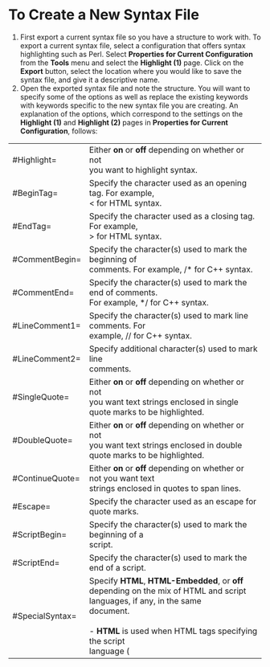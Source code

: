 # To Create a New Syntax File

1. First export a current syntax file so you have a structure to work with.
To export a current syntax file, select a configuration that offers syntax
highlighting such as Perl. Select **Properties for Current Configuration**
from the **Tools** menu and select the **Highlight (1)** page.
Click on the **Export** button, select the location where you would like to
save the syntax file, and give it a descriptive name.
2. Open the exported syntax file and note the structure. You will want to
specify some of the options as well as replace the existing keywords with
keywords specific to the new syntax file you are creating. An explanation of
the options, which correspond to the settings on the **Highlight (1)** and
**Highlight (2)** pages in **Properties for Current Configuration**,
follows:

|     |     |
| --- | --- |
| #Highlight= | Either **on** or **off** depending on whether or not <br> you want to highlight syntax. |
| #BeginTag= | Specify the character used as an opening tag. For example, <br> < for HTML syntax. |
| #EndTag= | Specify the character used as a closing tag. For example, <br> \> for HTML syntax. |
| #CommentBegin= | Specify the character(s) used to mark the beginning of <br> comments. For example, /\* for C++ syntax. |
| #CommentEnd= | Specify the character(s) used to mark the end of comments. <br> For example, \*/ for C++ syntax. |
| #LineComment1= | Specify the character(s) used to mark line comments. For <br> example, // for C++ syntax. |
| #LineComment2= | Specify additional character(s) used to mark line <br> comments. |
| #SingleQuote= | Either **on** or **off** depending on whether or not <br> you want text strings enclosed in single quote marks to be highlighted. |
| #DoubleQuote= | Either **on** or **off** depending on whether or not <br> you want text strings enclosed in double quote marks to be highlighted. |
| #ContinueQuote= | Either **on** or **off** depending on whether or not you want text <br> strings enclosed in quotes to span lines. |
| #Escape= | Specify the character used as an escape for quote marks. |
| #ScriptBegin= | Specify the character(s) used to mark the beginning of a <br> script. |
| #ScriptEnd= | Specify the character(s) used to mark the end of a script. |
| #SpecialSyntax= | Specify **HTML**, **HTML-Embedded**, or **off** <br> depending on the mix of HTML and script languages, if any, in the same <br> document. <br> <br>- **HTML** is used when HTML tags specifying the script <br>   language (**<SCRIPT type=...>**) exist in the **HTML** document. <br>   HTML is also appropriate for ASP files that include scripts beginning with <br>   the <% mark. This is usually the case for VBScript, JavaScript, PerlScript, <br>   CSS, etc. <br>- **HTML-Embedded** is appropriate when working with script <br>   languages such as PHP or JSP and the characters that normally mark the <br>   beginning of scripts in such languages are specified with #ScriptBegin. |
| #HighlightBraces= | Either **on** or **off** depending on whether or not <br> you want braces to be highlighted. |
| #Keyword= | #Keyword options include:<br>- **color** = Specify the <br>   color of the highlight. You can preview the color choices on the **Display** page<br>   in <br>   **Properties for Current Configuration**. If you <br>   scroll through the list located there you will notice Highlight (1) - <br>   (10).<br>- **word** = Specifying **on** will highlight keywords only if they <br>   are whole words. For example, if the keyword is run and you specify **word=on**, the <br>   **run** portion of **runner** will not be <br>   highlighted.<br>- **rightall** = Either **on** or **off** depending on whether or <br>   not you want to highlight everything to the right of a keyword match in <br>   addition to the keyword.<br>- **case** = Either **on** or **off** depending on whether or not <br>   you want to enable case sensitivity for keyword matches.<br>- **insidetag** = Specifying **on** will highlight keywords only if <br>   they occur within tags.<br>- **regexp=** Specifying **on** will highlight keywords matched <br>   by using a regular expression. |

3. Once you have completed and saved your syntax file you can create a new
configuration and import the newly created syntax file or import the newly
created syntax file into an existing configuration.

## Tips

- In the syntax file, the escape character is ' **^**', and the following three characters must be escaped: ' **#**', ' **;**', and ' **^**' itself.
